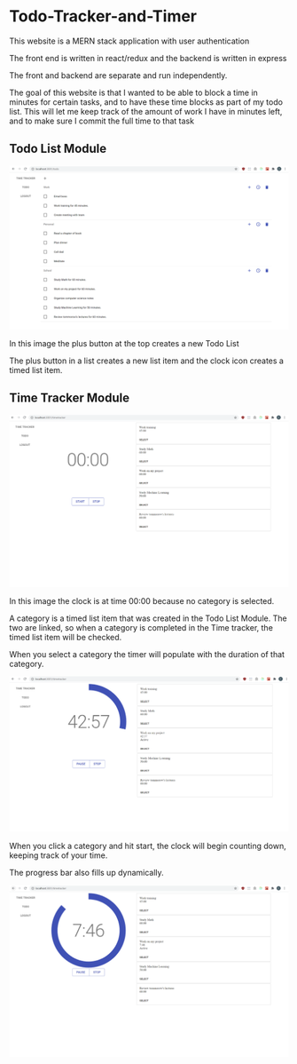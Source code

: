 # Todo-Tracker-and-Timer
This website is a MERN stack application with user authentication

The front end is written in react/redux and the backend is written in express

The front and backend are separate and run independently. 

The goal of this website is that I wanted to be able to block a time in minutes for certain tasks,
and to have these time blocks as part of my todo list. This will let me keep track of the amount of 
work I have in minutes left, and to make sure I commit the full time to that task

## Todo List Module

![picture](https://github.com/christophermarek/Todo-Tracker-and-Timer/blob/master/screenshots/Todocapture.PNG)

In this image the plus button at the top creates a new Todo List

The plus button in a list creates a new list item and the clock icon creates a timed list item.

## Time Tracker Module

![picture](https://github.com/christophermarek/Todo-Tracker-and-Timer/blob/master/screenshots/Timetrackerpreclick.PNG)

In this image the clock is at time 00:00 because no category is selected.

A category is a timed list item that was created in the Todo List Module. The two are linked, so when a category is completed 
in the Time tracker, the timed list item will be checked.

When you select a category the timer will populate with the duration of that category.

![picture](https://github.com/christophermarek/Todo-Tracker-and-Timer/blob/master/screenshots/timetrackerinprogress.PNG)

When you click a category and hit start, the clock will begin counting down, keeping track of your time.

The progress bar also fills up dynamically.

![picture](https://github.com/christophermarek/Todo-Tracker-and-Timer/blob/master/screenshots/timetrackercaptureprogress2.PNG)
